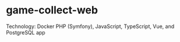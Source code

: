 # game-collect-web
Technology: Docker PHP (Symfony), JavaScript, TypeScript, Vue, and PostgreSQL app
